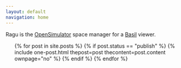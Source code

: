 ```yaml
---
layout: default
navigation: home
---
```

Ragu is the [OpenSimulator] space manager for a [Basil] viewer.

<ul class="post-list">
  {% for post in site.posts %}
    {% if post.status == "publish" %}
      {% include one-post.html thepost=post thecontent=post.content ownpage="no" %}
    {% endif %}
  {% endfor %}

[OpenSimulator]: http://opensimulator.org/
[Basil]:  http://misterblue.github.io/basil/
[Pesto]:  http://misterblue.github.io/pesto/
[Loc-Loc]: http://misterblue.github.io/loc-loc/
[Ragu]: http://misterblue.github.io/ragu/
<!-- vim: ts=2 sw=2 ai et nospell
-->
